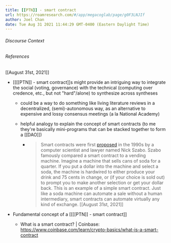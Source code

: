 ```yaml
---
title: [[PTN]] - smart contract
url: https://roamresearch.com/#/app/megacoglab/page/g0F3LNJIf
author: Joel Chan
date: Tue Aug 31 2021 11:44:29 GMT-0400 (Eastern Daylight Time)
---
```




###### Discourse Context



###### References

[[August 31st, 2021]]

- [[[[PTN]] - smart contract]]s might provide an intriguing way to integrate the social (voting, governance) with the technical (computing over credence, etc., but not "hard"/alone) to synthesize across syntheses

    - could be a way to do something like living literature reviews in a decentralized, (semi)-autonomous way, as an alternative to expensive and lossy consensus meetings (a la National Academy)

    - helpful analogy to explain the concept of smart contracts (to me they're basically mini-programs that can be stacked together to form a [[DAO]])

        - > Smart contracts were first [proposed](https://www.fon.hum.uva.nl/rob/Courses/InformationInSpeech/CDROM/Literature/LOTwinterschool2006/szabo.best.vwh.net/idea.html) in the 1990s by a computer scientist and lawyer named Nick Szabo. Szabo famously compared a smart contract to a vending machine. Imagine a machine that sells cans of soda for a quarter. If you put a dollar into the machine and select a soda, the machine is hardwired to either produce your drink and 75 cents in change, or (if your choice is sold out) to prompt you to make another selection or get your dollar back. This is an example of a simple smart contract. Just like a soda machine can automate a sale without a human intermediary, smart contracts can automate virtually any kind of exchange.
[[August 31st, 2021]]

- Fundamental concept of a [[[[PTN]] - smart contract]]

    - What is a smart contract? | Coinbase: https://www.coinbase.com/learn/crypto-basics/what-is-a-smart-contract
